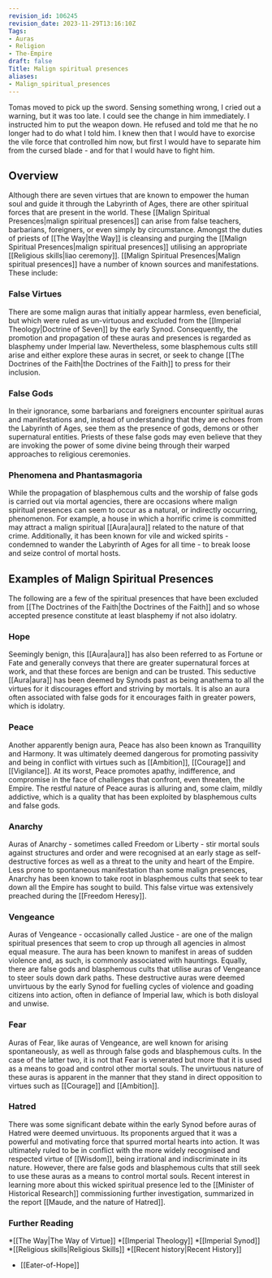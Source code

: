 ```yaml
---
revision_id: 106245
revision_date: 2023-11-29T13:16:10Z
Tags:
- Auras
- Religion
- The-Empire
draft: false
Title: Malign spiritual presences
aliases:
- Malign_spiritual_presences
---
```

Tomas moved to pick up the sword. Sensing something wrong, I cried out a warning, but it was too late. I could see the change in him immediately. I instructed him to put the weapon down. He refused and told me that he no longer had to do what I told him. I knew then that I would have to exorcise the vile force that controlled him now, but first I would have to separate him from the cursed blade - and for that I would have to fight him.
## Overview
Although there are seven virtues that are known to empower the human soul and guide it through the Labyrinth of Ages, there are other spiritual forces that are present in the world. These [[Malign Spiritual Presences|malign spiritual presences]] can arise from false teachers, barbarians, foreigners, or even simply by circumstance. Amongst the duties of priests of [[The Way|the Way]] is cleansing and purging the [[Malign Spiritual Presences|malign spiritual presences]] utilising an appropriate [[Religious skills|liao ceremony]].
[[Malign Spiritual Presences|Malign spiritual presences]] have a number of known sources and manifestations. These include:
### False Virtues
There are some malign auras that initially appear harmless, even beneficial, but which were ruled as un-virtuous and excluded from the [[Imperial Theology|Doctrine of Seven]] by the early Synod. Consequently, the promotion and propagation of these auras and presences is regarded as blasphemy under Imperial law. Nevertheless, some blasphemous cults still arise and either explore these auras in secret, or seek to change [[The Doctrines of the Faith|the Doctrines of the Faith]] to press for their inclusion.
### False Gods
In their ignorance, some barbarians and foreigners encounter spiritual auras and manifestations and, instead of understanding that they are echoes from the Labyrinth of Ages, see them as the presence of gods, demons or other supernatural entities. Priests of these false gods may even believe that they are invoking the power of some divine being through their warped approaches to religious ceremonies.
### Phenomena and Phantasmagoria
While the propagation of blasphemous cults and the worship of false gods is carried out via mortal agencies, there are occasions where malign spiritual presences can seem to occur as a natural, or indirectly occurring, phenomenon. For example, a house in which a horrific crime is committed may attract a malign spiritual [[Aura|aura]] related to the nature of that crime. Additionally, it has been known for vile and wicked spirits - condemned to wander the Labyrinth of Ages for all time - to break loose and seize control of mortal hosts.
## Examples of Malign Spiritual Presences
The following are a few of the spiritual presences that have been excluded from [[The Doctrines of the Faith|the Doctrines of the Faith]] and so whose accepted presence constitute at least blasphemy if not also idolatry.
### Hope
Seemingly benign, this [[Aura|aura]] has also been referred to as Fortune or Fate and generally conveys that there are greater supernatural forces at work, and that these forces are benign and can be trusted. This seductive [[Aura|aura]] has been deemed by Synods past as being anathema to all the virtues for it discourages effort and striving by mortals. It is also an aura often associated with false gods for it encourages faith in greater powers, which is idolatry.
### Peace
Another apparently benign aura, Peace has also been known as Tranquillity and Harmony. It was ultimately deemed dangerous for promoting passivity and being in conflict with virtues such as [[Ambition]], [[Courage]] and [[Vigilance]]. At its worst, Peace promotes apathy, indifference, and compromise in the face of challenges that confront, even threaten, the Empire. The restful nature of Peace auras is alluring and, some claim, mildly addictive, which is a quality that has been exploited by blasphemous cults and false gods.
### Anarchy
Auras of Anarchy - sometimes called Freedom or Liberty - stir mortal souls against structures and order and were recognised at an early stage as self-destructive forces as well as a threat to the unity and heart of the Empire. Less prone to spontaneous manifestation than some malign presences, Anarchy has been known to take root in blasphemous cults that seek to tear down all the Empire has sought to build. This false virtue was extensively preached during the [[Freedom Heresy]].
### Vengeance
Auras of Vengeance - occasionally called Justice - are one of the malign spiritual presences that seem to crop up through all agencies in almost equal measure. The aura has been known to manifest in areas of sudden violence and, as such, is commonly associated with hauntings. Equally, there are false gods and blasphemous cults that utilise auras of Vengeance to steer souls down dark paths. These destructive auras were deemed unvirtuous by the early Synod for fuelling cycles of violence and goading citizens into action, often in defiance of Imperial law, which is both disloyal and unwise.
### Fear
Auras of Fear, like auras of Vengeance, are well known for arising spontaneously, as well as through false gods and blasphemous cults. In the case of the latter two, it is not that Fear is venerated but more that it is used as a means to goad and control other mortal souls. The unvirtuous nature of these auras is apparent in the manner that they stand in direct opposition to virtues such as [[Courage]] and [[Ambition]].
### Hatred
There was some significant debate within the early Synod before auras of Hatred were deemed unvirtuous. Its proponents argued that it was a powerful and motivating force that spurred mortal hearts into action. It was ultimately ruled to be in conflict with the more widely recognised and respected virtue of [[Wisdom]], being irrational and indiscriminate in its nature. However, there are false gods and blasphemous cults that still seek to use these auras as a means to control mortal souls. Recent interest in learning more about this wicked spiritual presence led to the [[Minister of Historical Research]] commissioning further investigation, summarized in the report [[Maude, and the nature of Hatred]].
### Further Reading
*[[The Way|The Way of Virtue]]
*[[Imperial Theology]]
*[[Imperial Synod]]
*[[Religious skills|Religious Skills]]
*[[Recent history|Recent History]]
* [[Eater-of-Hope]]